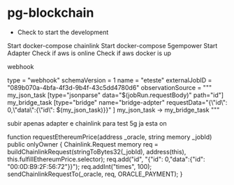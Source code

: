 # pg-blockchain

- Check to start the development


Start docker-compose chainlink
Start docker-compose 5gempower
Start Adapter 
Check if aws is online
Check if aws docker is up


webhook


type = "webhook"
schemaVersion = 1
name = "eteste"
externalJobID = "089b070a-4bfa-4f3d-9b4f-43c5dd4780d6"
observationSource = """
my_json_task [type="jsonparse"
              data="$(jobRun.requestBody)"
              path="id"]
     my_bridge_task [type="bridge"
                name="bridge-adpter"
                requestData="{\\"id\\": 0,\\"data\\":{\\"id\\": $(my_json_task)}}"
                ]
    my_json_task -> my_bridge_task
"""

subir apenas adapter e chainlink para test 5g ja esta on


  function requestEthereumPrice(address _oracle, string memory _jobId)
    public
    onlyOwner
  {
    Chainlink.Request memory req = buildChainlinkRequest(stringToBytes32(_jobId), address(this), this.fulfillEthereumPrice.selector);
    req.add("id", "{\"id\": 0,\"data\":{\"id\": \"00:0D:B9:2F:56:72\"}}");
    req.addInt("times", 100);
    sendChainlinkRequestTo(_oracle, req, ORACLE_PAYMENT);
  }